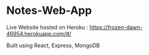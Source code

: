 # Notes-Web-App

Live Website hosted on Heroku : https://frozen-dawn-46954.herokuapp.com/#/

Built using React, Express, MongoDB
